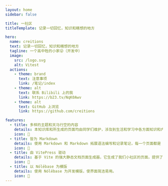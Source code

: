 ```yaml
---
layout: home
sidebar: false

title: 一社区
titleTemplate: 记录一切回忆，知识和瞎想的地方

hero:
  name: creitions
  text: 记录一切回忆，知识和瞎想的地方
  tagline: 一个高中牲的小家😜（开发中）
  image:
    src: /logo.svg
    alt: Vitest
  actions:
    - theme: brand
      text: 注意事项
      link: /笔记/index
    - theme: alt
      text: 联系 Bilibili 上的我
      link: https://b23.tv/NqK0Awv
    - theme: alt
      text: GitHub 上浏览
      link: https://github.com/creitions

features:
  - title: 多样的主题和天马行空的内容
    details: 本知识库和所生成的页面均由同学们维护，涉及到生活和学习中各方面知识和内容，也不乏我们的回忆和瞎想。
    icon: 🌈
  - title: 皆为 Markdown
    details: 使用 Markdown 和 Markdown 拓展语法编写和记录笔记，每一个页面都是 Markdown 文件。
    icon: 📃
  - title: 由 VitePress 驱动
    details: 基于 Vite 的强大静态文档页面生成器，它生成了我们小社区的页面，提供了简单易用的主题。
    icon: 🚀
  - title: 以 Nólëbase 为模版
    details: 使用 Nólëbase 为开发模版，使界面简洁易用。
    icon: 🔑
---
```


<HomePage />
